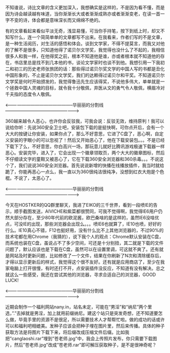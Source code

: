 不知谁说，诗比文章的含义更加深入，我想确实是这样的，不是因为看不懂，而是因为诗会越读越有味道，当你渐渐长大或者渐渐成熟亦或者渐渐变老，在读一首一字不变的诗，体会都是意味深长而又绵绵不绝的。

有的文章看起来看似平淡无奇，浅显易懂，可当你手持笔，按下到纸上时，却又不知写什么，连一个简简单单的文章都写不出来。在我看来，作者们写的不是文章，是一种生活阅历，对生活的感悟和体会。谈到文学家，不得不提莫言，而我又对他的了解不是很多，只知道他得了诺贝尔文学奖，我觉得也没什么了不起的，我相信很多人和我一样，在他得奖之前，根本不知道他是谁，亦或者根本就不知道他的存在，书店里总是找不到几本他的书，谈论文学家时也谈不到他。我想引用一下我初二和初三的历史老师张旅团的话：那些得过诺贝尔奖文学的中国人写的书都是丑化中国形象的，不止是诺贝尔文学奖，我们的达赖得过诺贝尔和平奖。不知道诺贝尔文学奖是何时开始颁发的，我觉得鲁迅先生应该得奖，不说他多伟大，单单就是一个拯救中国人灵魂的目标，就令我十分敬佩，弃医从文的勇气令人敬佩，横眉冷对千夫指的态度令人敬佩。

<———————————————–华丽丽的分割线—————————————————>

360越来越令人恶心，也许你会反驳我，可我会说：反驳无效，维持原判！我可以说给你听：先说360安全卫士吧，安装包下载的是挺快啊，可你点开后，会有一个大大的按键让你安装，如果你点了，那么不好意思，它进了C盘了，恶心啊，自定义安装的字眼小的可以忽视了！然后又开始恶心了，他在下载安装包。。。不是已经下载下了么，不好意思，你白高兴一场，那玩意儿就好比腾讯游戏极速下载器一样恶心。安装完毕，进入了，它会出现一个徽章领取页，两个大大的徽章图标，然后不仔细读文字的童鞋又被恶心了，它在下载360安全浏览器和360杀毒。。。不说这个了，我们说说360安全浏览器。首先说说新增的快播在线播放插件，我当时就给跪了，你能再恶心一点么，我一直以为360很纯洁很纯净，没想到红衣大炮是个色棍。不说了，太恶心了。

<———————————————–华丽丽的分割线—————————————————>

今天在HOSTKER的QQ群里聊天，我进了EIKO的三千世界，看到一段喷IE的告示，顺手截图发送，AIVICHE和紫菜都很赞同，可我不觉得啊，我觉得IE6用户仍然大部分存在，至少80年代前的欧泥酱，欧巴桑啥的是这样的，虽然IE6没啥优点，可没IE的出现，那些浏览器会出现么。。。喷IE6也就算了，IE10也喷，好好的行么。IE10真心不错，F12也挺好用，没有什么比不上其他浏览器的，不过90%的技术宅都在用Chrome（我猜的），说下我个人的观点：Chrome默认安装在C盘，而系统也装在C盘，虽说占不了多少空间，可还是十分别扭，其二就是下载的文件问题了，默认应该也是下载在C盘，虽然可以在设置里调，可这就不爽了。还有就是网站及时更新问题，比如修改了一个文件，结果在你刷新了N次和清除缓存后，才得以显示更新后的样式，我觉得这个很不友好。还有就是应用商店了，至少在我家电脑上打开很慢，有时还打不开，点安装插件没反应，不知道有没有解决。总之就这么一些感受，我还在尝试其他的浏览器，寻求合适自己的浏览器，GOOD LUCK!

<———————————————–华丽丽的分割线—————————————————>

近期会制作一个福利网站nany.in，站名未定，可能在“男淫”和“纳尼”两个里选，”.”去掉就是男淫，加上就用前缀纳尼。建这个站只是突发奇想，还不知道要怎么做，毕竟手里的资源不是很足，所以需要技术人才帮帮忙啦。做的成功的话或许可以和福利吧相媲美。发种子应该会把种子埋在图片里，然后来传播。具体的种子获取方法是将图片下载下来，将后缀改成压缩文件后缀。比如我把”canglaoshi.rar”埋到”苍老师.jpg”中，我会上传照片发布，你只需要下载图片，然后”苍老师.jpg”改成”苍老师.rar”即可解压获取种子，是不是很神奇呢？